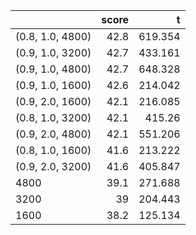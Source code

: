 |                  |   score |       t |
|:-----------------|--------:|--------:|
| (0.8, 1.0, 4800) |    42.8 | 619.354 |
| (0.9, 1.0, 3200) |    42.7 | 433.161 |
| (0.9, 1.0, 4800) |    42.7 | 648.328 |
| (0.9, 1.0, 1600) |    42.6 | 214.042 |
| (0.9, 2.0, 1600) |    42.1 | 216.085 |
| (0.8, 1.0, 3200) |    42.1 | 415.26  |
| (0.9, 2.0, 4800) |    42.1 | 551.206 |
| (0.8, 1.0, 1600) |    41.6 | 213.222 |
| (0.9, 2.0, 3200) |    41.6 | 405.847 |
| 4800             |    39.1 | 271.688 |
| 3200             |    39   | 204.443 |
| 1600             |    38.2 | 125.134 |